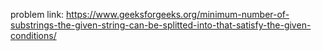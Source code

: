 problem link: https://www.geeksforgeeks.org/minimum-number-of-substrings-the-given-string-can-be-splitted-into-that-satisfy-the-given-conditions/
